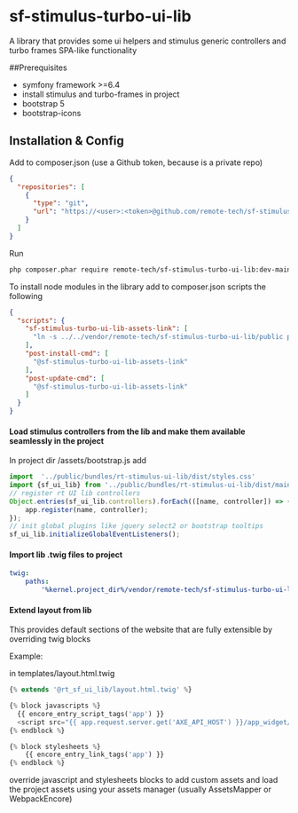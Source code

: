 # sf-stimulus-turbo-ui-lib
A library that provides some ui helpers and stimulus generic controllers and turbo frames SPA-like functionality

##Prerequisites

* symfony framework >=6.4
* install stimulus and turbo-frames in project
* bootstrap 5
* bootstrap-icons


## Installation & Config

Add to composer.json (use a Github token, because is a private repo)
```json
{
  "repositories": [
    {
      "type": "git",
      "url": "https://<user>:<token>@github.com/remote-tech/sf-stimulus-turbo-ui-lib.git"
    }
  ]
}
```

Run 
```bash 
php composer.phar require remote-tech/sf-stimulus-turbo-ui-lib:dev-main //or any other version
```

To install node modules in the library add to composer.json scripts the following
```json
{
  "scripts": {
    "sf-stimulus-turbo-ui-lib-assets-link": [
      "ln -s ../../vendor/remote-tech/sf-stimulus-turbo-ui-lib/public public/bundles/rt-stimulus-ui-lib"
    ],
    "post-install-cmd": [
      "@sf-stimulus-turbo-ui-lib-assets-link"
    ],
    "post-update-cmd": [
      "@sf-stimulus-turbo-ui-lib-assets-link"
    ]
  }
}
```

#### Load stimulus controllers from the lib and make them available seamlessly in the project

In project dir /assets/bootstrap.js add
```js
import  '../public/bundles/rt-stimulus-ui-lib/dist/styles.css'
import {sf_ui_lib} from '../public/bundles/rt-stimulus-ui-lib/dist/main.js'
// register rt UI lib controllers
Object.entries(sf_ui_lib.controllers).forEach(([name, controller]) => {
    app.register(name, controller);
});
// init global plugins like jquery select2 or bootstrap tooltips
sf_ui_lib.initializeGlobalEventListeners();
```


#### Import lib .twig files to project 
```yaml
twig:
    paths:
        '%kernel.project_dir%/vendor/remote-tech/sf-stimulus-turbo-ui-lib/src/templates': 'rt_sf_ui_lib'
```

#### Extend layout from lib 
This provides default sections of the website that are fully extensible by overriding twig blocks

Example:

in templates/layout.html.twig

```php
{% extends '@rt_sf_ui_lib/layout.html.twig' %}

{% block javascripts %}
  {{ encore_entry_script_tags('app') }}
  <script src="{{ app.request.server.get('AXE_API_HOST') }}/app_widget/app_launcher_widget.js"></script>
{% endblock %}

{% block stylesheets %}
    {{ encore_entry_link_tags('app') }}
{% endblock %}
```

override javascript and stylesheets blocks to add custom assets and load the project assets using your assets manager (usually AssetsMapper or WebpackEncore) 